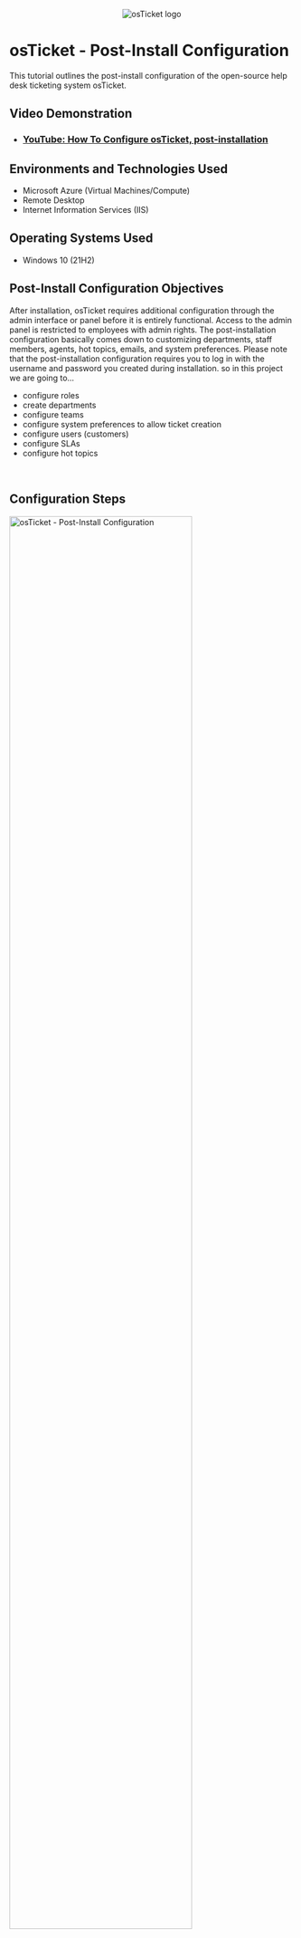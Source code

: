 <p align="center">
<img src="https://i.imgur.com/Clzj7Xs.png" alt="osTicket logo"/>
</p>

<h1>osTicket - Post-Install Configuration</h1>
This tutorial outlines the post-install configuration of the open-source help desk ticketing system osTicket.<br />


<h2>Video Demonstration</h2>

- ### [YouTube: How To Configure osTicket, post-installation](https://www.youtube.com)

<h2>Environments and Technologies Used</h2>

- Microsoft Azure (Virtual Machines/Compute)
- Remote Desktop
- Internet Information Services (IIS)

<h2>Operating Systems Used </h2>

- Windows 10</b> (21H2)

<h2>Post-Install Configuration Objectives</h2>
<p>
After installation, osTicket requires additional configuration through the admin interface or panel before it is entirely functional. Access to the admin panel is restricted to employees with admin rights. The post-installation configuration basically comes down to customizing departments, staff members, agents, hot topics, emails, and system preferences. Please note that the post-installation configuration requires you to log in with the username and password you created during installation. so in this project we are going to...
</p>

- configure roles
- create departments
- configure teams
- configure system preferences to allow ticket creation
- configure users (customers)
- configure SLAs
- configure hot topics

<br />

<h2>Configuration Steps</h2>

<p>
<img src="https://user-images.githubusercontent.com/131130119/233841551-6e4146d4-c5d0-4b39-8f17-575d86d3b36f.png" height="80%" width="80%" alt="osTicket - Post-Install Configuration"/>
</p>
<p>
This is the first page you see after logging into the osTicket admin panel
</p>

<h3>Step 1: Configure Roles</h3>
<p>
<img src="https://user-images.githubusercontent.com/131130119/233842402-6fc49201-491e-4e44-b573-24c007f97f9b.png" height="80%" width="80%" alt="osTicket - Post-Install Configuration"/>
</p>
<p>
Roles enable agents to have access to a particular department. So basically the are permission level granted to agents.
to creat and configure roles simply click on --> Admin Panel --> Agents --> Roles and --> Add New Role --> assign the role a name. example "Supreme Admin". 
 --> Add permssion. Permissions allow agents control within the help desk which are not Department specific access items.
</p>
<br />

<h3>Step 2: Configure Departments</h3>
<p>
<img src="https://user-images.githubusercontent.com/131130119/233845086-8e58ed8e-ae15-4794-947e-cef8581e6864.png" height="80%" width="80%" alt="osTicket - Post-Install Configuration"/>
</p>

<p>
 Departments allow the osTicket to route ticket in the help desk, each Department comprises of many setting.
To creat and configure department simply click on --> Admin Panel --> Agents --> Departments and --> Add New Department. Assign a name to the department. You can clearly see that there are many settings associated with the departmeent.
</p>
<br />

<h3>Step 3: Configure Teams</h3>
<p>
<img src="https://user-images.githubusercontent.com/131130119/233846758-7c8ba934-e143-489c-b58e-d68ae2c257a2.png" height="80%" width="80%" alt="osTicket - Post-Install Configuration"/>
</p>
<p>
Team ensures that the osTicket has the capabilites of pulling agents from different departments and organize them in the way they can handle a specific issue or user via a Help Topic or Ticket Filter. 
 To create a Team in your Admin Panel, locate the Agents tab, and click on Teams. Then click Add New Team on the right, and fill out the appropriate information. Then you will be able to add Agents to the team by clicking on their name from your list of Agents and checking the corresponding box next to the Team name you wish to add them at the bottom of the page. 
</p>
 <p>
 Practically click on --> Admin Panel --> Agents --> Add New Team.. Assign a name to the team, such as "Level I Support" and add members to the teaams. This will ensure agents work together
</p>
<br />

<h3>Step 4:  Configure Settings to - Allow anyone to create tickets</h3>
<p>
<img src="https://user-images.githubusercontent.com/131130119/234027782-fe3a8061-b097-4c86-a216-97e9e02db993.png" height="80%" width="80%" alt="osTicket - Post-Install Configuration"/>
</p>
<p>
This section allows you to create standards and rules for each user when ticket is created on the Help Desk. this helps to prevent random tickets and also it increases user accessibility level in the help desk. Here you can decide if registration is required for  end users before creating a ticket or otherwise. <br />
To configure this section, go to --> Admin Panel --> Settings --> User Settings  check --> Registration Required: Require registration and login to create tickets then --> save changes
</p>
<br />

<h3>Step 5: Configure Agents (workers)</h3>
<p>
<img src="https://user-images.githubusercontent.com/131130119/234033821-8ee99469-c231-4676-9cd9-10e240e2ff76.png" height="80%" width="80%" alt="osTicket - Post-Install Configuration"/>
</p>
<p>
Agents are basically someone who would respond and resolve tickets. So ensure that the help desk functions appropriately we have to give access to agents by assigning an agent to a primary department and given a Primary Role for the Tickets/Tasks routed to that department. The role of an agent can also be extended to other department by given them access to that department. 
 To create an Agent, Admin Panel --> Agents --> Add New. 
 </p>
<br />

 <h3>Step 6: Configure Users (customers)</h3>
<p>
<img src="https://user-images.githubusercontent.com/131130119/234054657-84e63bb2-200c-4d94-9a31-3d11adbd22a8.png" height="80%" width="80%" alt="osTicket - Post-Install Configuration"/>
</p>
<p>
 Users are ticket owners or creator of ticksts in the help desk. This section allows us to create end users. When a ticket is created in the help desk, the user is associated with their email address in the User Directory of the help desk. These users can as well be added or deleted from the directory.  Since users are associated to there email and ticket, deleting a user means you must also delete the ticket.
To create a user, go to --> Agemt Panel --> User --> Add user
 </p>
<br />
 
  <h3>Step 7: Configure SLA </h3>
<p>
<img src="https://user-images.githubusercontent.com/131130119/234063168-f7dee7e6-bfbe-48fb-b0ac-bddcde4ccc96.png" height="80%" width="80%" alt="osTicket - Post-Install Configuration"/>
</p>
<p>
SLAs otherwise know as Service Level Agreements provide the length of time in which the help desk Administrator expects tickets to be closed. This basically refers to the standard of service a customer can expect when working for my company.
It lays out what I can provide my customer as well as the timeline within which I will be delivering their services. 
 <br />
 To create SLAs --> Admin Panel -> Manage -> SLA --> Add New SLA Plan
 </p>
<br />

<h3>Step 8: Configure Help Topics </h3>
<p>
<img src="https://user-images.githubusercontent.com/131130119/234067758-8b66999f-825b-413d-bbec-37189be12d47.png" height="80%" width="80%" alt="osTicket - Post-Install Configuration"/>
</p>
<p>
Help Topics will help streamline your end-user’s help desk experience to ensure proper assignment and prompt response to the ticket.
 To add help topic go to --> Admin Panel -> Manage -> Help Topics
</p>
Thank You!

<br />
